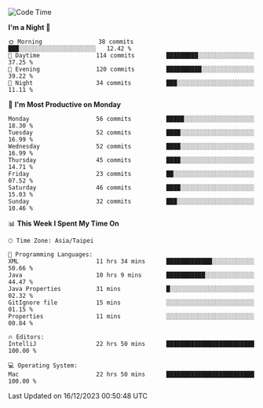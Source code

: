 <!--START_SECTION:waka-->
![Code Time](http://img.shields.io/badge/Code%20Time-761%20hrs%2044%20mins-blue)

**I'm a Night 🦉** 

```text
🌞 Morning                38 commits          ███░░░░░░░░░░░░░░░░░░░░░░   12.42 % 
🌆 Daytime                114 commits         █████████░░░░░░░░░░░░░░░░   37.25 % 
🌃 Evening                120 commits         ██████████░░░░░░░░░░░░░░░   39.22 % 
🌙 Night                  34 commits          ███░░░░░░░░░░░░░░░░░░░░░░   11.11 % 
```
📅 **I'm Most Productive on Monday** 

```text
Monday                   56 commits          █████░░░░░░░░░░░░░░░░░░░░   18.30 % 
Tuesday                  52 commits          ████░░░░░░░░░░░░░░░░░░░░░   16.99 % 
Wednesday                52 commits          ████░░░░░░░░░░░░░░░░░░░░░   16.99 % 
Thursday                 45 commits          ████░░░░░░░░░░░░░░░░░░░░░   14.71 % 
Friday                   23 commits          ██░░░░░░░░░░░░░░░░░░░░░░░   07.52 % 
Saturday                 46 commits          ████░░░░░░░░░░░░░░░░░░░░░   15.03 % 
Sunday                   32 commits          ███░░░░░░░░░░░░░░░░░░░░░░   10.46 % 
```


📊 **This Week I Spent My Time On** 

```text
🕑︎ Time Zone: Asia/Taipei

💬 Programming Languages: 
XML                      11 hrs 34 mins      █████████████░░░░░░░░░░░░   50.66 % 
Java                     10 hrs 9 mins       ███████████░░░░░░░░░░░░░░   44.47 % 
Java Properties          31 mins             █░░░░░░░░░░░░░░░░░░░░░░░░   02.32 % 
GitIgnore file           15 mins             ░░░░░░░░░░░░░░░░░░░░░░░░░   01.15 % 
Properties               11 mins             ░░░░░░░░░░░░░░░░░░░░░░░░░   00.84 % 

🔥 Editors: 
IntelliJ                 22 hrs 50 mins      █████████████████████████   100.00 % 

💻 Operating System: 
Mac                      22 hrs 50 mins      █████████████████████████   100.00 % 
```


 Last Updated on 16/12/2023 00:50:48 UTC
<!--END_SECTION:waka-->
